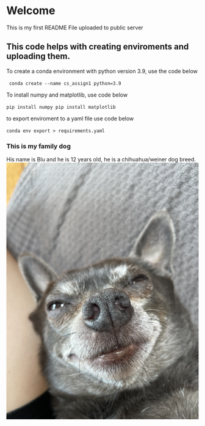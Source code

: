 # Welcome
This is my first  README File uploaded to public server
## This code helps with creating enviroments and uploading them.
To create a conda environment with python version 3.9, use the code below

<code> conda create --name cs_assign1 python=3.9 </code>

To install numpy and matplotlib, use code below


<code>pip install numpy
pip install matplotlib</code>

to export enviroment to a yaml file use code below

<code>conda env export > requirements.yaml</code>

### This is my family dog
His name is Blu and he is 12 years old, he is a chihuahua/weiner dog breed.
![blu the dog](dog.jpeg)